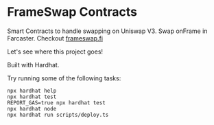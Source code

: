 # FrameSwap Contracts

Smart Contracts to handle swapping on Uniswap V3.
Swap onFrame in Farcaster. Checkout [frameswap.fi](https://frameswap.fi)

Let's see where this project goes!

Built with Hardhat.

Try running some of the following tasks:

```shell
npx hardhat help
npx hardhat test
REPORT_GAS=true npx hardhat test
npx hardhat node
npx hardhat run scripts/deploy.ts
```
